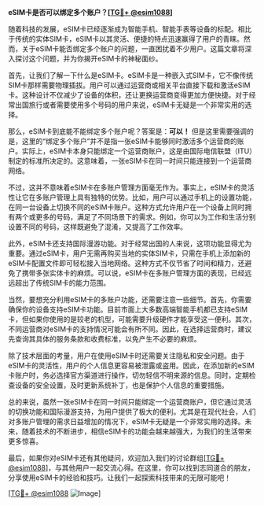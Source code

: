 **eSIM卡是否可以绑定多个账户？[[TG💪+ @esim1088](https://t.me/s/esim1088)]**

随着科技的发展，eSIM卡已经逐渐成为智能手机、智能手表等设备的标配。相比于传统的实体SIM卡，eSIM卡以其灵活、便捷的特点迅速赢得了用户的青睐。然而，关于eSIM卡能否绑定多个账户的问题，一直困扰着不少用户。这篇文章将深入探讨这个问题，并为你揭开eSIM卡的神秘面纱。

首先，让我们了解一下什么是eSIM卡。eSIM卡是一种嵌入式SIM卡，它不像传统SIM卡那样需要物理插拔。用户可以通过运营商或相关平台直接下载和激活eSIM卡。这种设计不仅减少了设备的体积，还让更换运营商变得更加方便快捷。对于经常出国旅行或者需要使用多个号码的用户来说，eSIM卡无疑是一个非常实用的选择。

那么，eSIM卡到底能不能绑定多个账户呢？答案是：**可以！** 但是这里需要强调的是，这里的“绑定多个账户”并不是指一张eSIM卡能够同时激活多个运营商的账户。实际上，eSIM卡本身只能绑定一个运营商账户，这是由国际电信联盟（ITU）制定的标准所决定的。这意味着，一张eSIM卡在同一时间只能连接到一个运营商网络。

不过，这并不意味着eSIM卡在多账户管理方面毫无作为。事实上，eSIM卡的灵活性让它在多账户管理上具有独特的优势。比如，用户可以通过手机上的设置功能，在同一台设备上切换不同的eSIM卡账户。这种方式允许用户在一个设备上同时拥有两个或更多的号码，满足了不同场景下的需求。例如，你可以为工作和生活分别设置不同的号码，这样既避免了混淆，又提高了工作效率。

此外，eSIM卡还支持国际漫游功能。对于经常出国的人来说，这项功能显得尤为重要。通过eSIM卡，用户无需再购买当地的实体SIM卡，只需在手机上添加新的eSIM卡配置文件即可轻松接入当地网络。这种方式不仅节省了时间和精力，还避免了携带多张实体卡的麻烦。可以说，eSIM卡在多账户管理方面的表现，已经远远超出了传统SIM卡的能力范围。

当然，要想充分利用eSIM卡的多账户功能，还需要注意一些细节。首先，你需要确保你的设备支持eSIM卡功能。目前市面上大多数高端智能手机都已支持eSIM卡，但如果你使用的是较老的机型，可能需要升级硬件才能享受这一便利。其次，不同运营商对eSIM卡的支持情况可能会有所不同。因此，在选择运营商时，建议先查询其具体的服务条款和收费标准，以免产生不必要的麻烦。

除了技术层面的考量，用户在使用eSIM卡时还需要关注隐私和安全问题。由于eSIM卡的灵活性，用户的个人信息更容易被泄露或盗用。因此，在添加新的eSIM卡账户时，务必选择官方渠道进行操作，切勿轻信不明来源的信息。同时，定期检查设备的安全设置，及时更新系统补丁，也是保护个人信息的重要措施。

总的来说，虽然一张eSIM卡在同一时间只能绑定一个运营商账户，但它通过灵活的切换功能和国际漫游支持，为用户提供了极大的便利。尤其是在现代社会，人们对多账户管理的需求日益增加的情况下，eSIM卡无疑是一个非常实用的选择。未来，随着技术的不断进步，相信eSIM卡的功能会越来越强大，为我们的生活带来更多惊喜。

最后，如果你对eSIM卡还有其他疑问，欢迎加入我们的讨论群组[[TG💪+ @esim1088](https://t.me/s/esim1088)]，与其他用户一起交流心得。在这里，你可以找到志同道合的朋友，分享使用eSIM卡的经验和技巧。让我们一起探索科技带来的无限可能吧！

[[TG💪+ @esim1088](https://t.me/s/esim1088) ![Image](https://i.postimg.cc/4NQfJmqS/Snipaste-2025-05-13-00-14-12.png)]